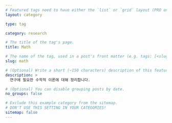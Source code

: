 ```yaml
---
# Featured tags need to have either the `list` or `grid` layout (PRO only).
layout: category

type: tag

category: research

# The title of the tag's page.
title: Math

# The name of the tag, used in a post's front matter (e.g. tags: [<slug>]).
slug: math

# (Optional) Write a short (~150 characters) description of this featured tag.
description: >
  연구에 필요한 수학적 이론에 대해 정리합니다.

# (Optional) You can disable grouping posts by date.
no_groups: false

# Exclude this example category from the sitemap.
# DON'T USE THIS SETTING IN YOUR CATEGORIES!
sitemap: false
---
```

